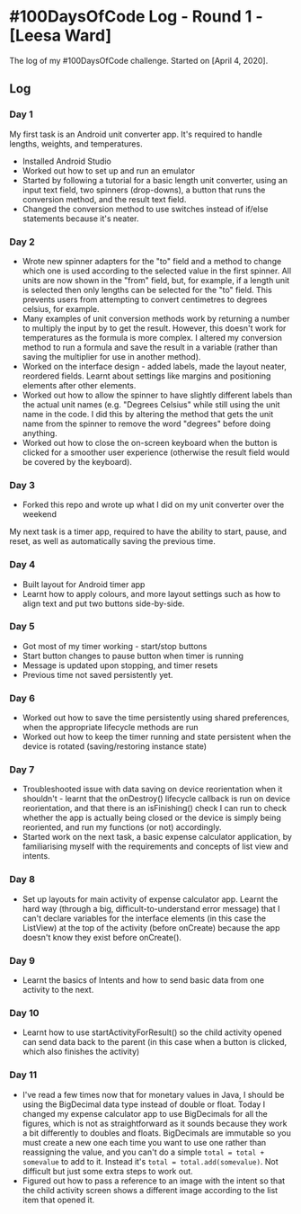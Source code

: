 # #100DaysOfCode Log - Round 1 - [Leesa Ward]

The log of my #100DaysOfCode challenge. Started on [April 4, 2020].

## Log

### Day 1
My first task is an Android unit converter app. It's required to handle lengths, weights, and temperatures. 
* Installed Android Studio
* Worked out how to set up and run an emulator
* Started by following a tutorial for a basic length unit converter, using an input text field, two spinners (drop-downs), a button that runs the conversion method, and the result text field.
* Changed the conversion method to use switches instead of if/else statements because it's neater.

### Day 2
* Wrote new spinner adapters for the "to" field and a method to change which one is used according to the selected value in the first spinner. All units are now shown in the "from" field, but, for example, if a length unit is selected then only lengths can be selected for the "to" field. This prevents users from attempting to convert centimetres to degrees celsius, for example. 
* Many examples of unit conversion methods work by returning a number to multiply the input by to get the result. However, this doesn't work for temperatures as the formula is more complex. I altered my conversion method to run a formula and save the result in a variable (rather than saving the multiplier for use in another method).
* Worked on the interface design - added labels, made the layout neater, reordered fields. Learnt about settings like margins and positioning elements after other elements.
* Worked out how to allow the spinner to have slightly different labels than the actual unit names (e.g. "Degrees Celsius" while still using the unit name in the code. I did this by altering the method that gets the unit name from the spinner to remove the word "degrees" before doing anything.
* Worked out how to close the on-screen keyboard when the button is clicked for a smoother user experience (otherwise the result field would be covered by the keyboard). 

### Day 3
* Forked this repo and wrote up what I did on my unit converter over the weekend

My next task is a timer app, required to have the ability to start, pause, and reset, as well as automatically saving the previous time. 

### Day 4
* Built layout for Android timer app
* Learnt how to apply colours, and more layout settings such as how to align text and put two buttons side-by-side.

### Day 5
* Got most of my timer working - start/stop buttons 
* Start button changes to pause button when timer is running
* Message is updated upon stopping, and timer resets
* Previous time not saved persistently yet. 

### Day 6
* Worked out how to save the time persistently using shared preferences, when the appropriate lifecycle methods are run
* Worked out how to keep the timer running and state persistent when the device is rotated (saving/restoring instance state)

### Day 7
* Troubleshooted issue with data saving on device reorientation when it shouldn't - learnt that the onDestroy() lifecycle callback is run on device reorientation, and that there is an isFinishing() check I can run to check whether the app is actually being closed or the device is simply being reoriented, and run my functions (or not) accordingly. 
* Started work on the next task, a basic expense calculator application, by familiarising myself with the requirements and concepts of list view and intents.

### Day 8
* Set up layouts for main activity of expense calculator app. Learnt the hard way (through a big, difficult-to-understand error message) that I can't declare variables for the interface elements (in this case the ListView) at the top of the activity (before onCreate) because the app doesn't know they exist before onCreate().

### Day 9
* Learnt the basics of Intents and how to send basic data from one activity to the next. 

### Day 10
* Learnt how to use startActivityForResult() so the child activity opened can send data back to the parent (in this case when a button is clicked, which also finishes the activity)

### Day 11
* I've read a few times now that for monetary values in Java, I should be using the BigDecimal data type instead of double or float. Today I changed my expense calculator app to use BigDecimals for all the figures, which is not as straightforward as it sounds because they work a bit differently to doubles and floats. BigDecimals are immutable so you must create a new one each time you want to use one rather than reassigning the value, and you can't do a simple `total = total + somevalue` to add to it. Instead it's  `total = total.add(somevalue)`. Not difficult but just some extra steps to work out. 
* Figured out how to pass a reference to an image with the intent so that the child activity screen shows a different image according to the list item that opened it.
